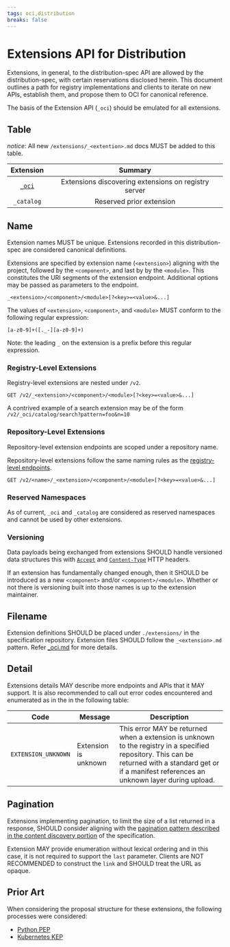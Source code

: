 ```yaml
---
tags: oci,distribution
breaks: false
---
```


# Extensions API for Distribution

Extensions, in general, to the distribution-spec API are allowed by the distribution-spec, with certain reservations disclosed herein.
This document outlines a path for registry implementations and clients to iterate on new APIs, establish them, and propose them to OCI for canonical reference.

The basis of the Extension API (`_oci`) should be emulated for all extensions.

## Table

_notice_: All new `/extensions/_<extention>.md` docs MUST be added to this table.

| Extension                | Summary                                              |
|:------------------------:|:----------------------------------------------------:|
| [`_oci`](./_oci.md)      | Extensions discovering extensions on registry server |
| `_catalog`               | Reserved prior extension                             |

## Name

Extension names MUST be unique.
Extensions recorded in this distribution-spec are considered canonical definitions.

Extensions are specified by extension name (`<extension>`) aligning with the project, followed by the `<component>`, and last by by the `<module>`.
This constitutes the URI segments of the extension endpoint.
Additional options may be passed as parameters to the endpoint.

```http
_<extension>/<component>/<module>[?<key>=<value>&...]
```

The values of `<extension>`, `<component>`, and `<module>` MUST conform to the following regular expression:

`[a-z0-9]+([._-][a-z0-9]+)`

Note: the leading `_` on the extension is a prefix before this regular expression.

### Registry-Level Extensions

Registry-level extensions are nested under `/v2`.

```http
GET /v2/_<extension>/<component>/<module>[?<key>=<value>&...]
```

A contrived example of a search extension may be of the form `/v2/_oci/catalog/search?pattern=foo&n=10`

### Repository-Level Extensions

Repository-level extension endpoints are scoped under a repository name.

Repository-level extensions follow the same naming rules as the [registry-level endpoints](#registry-level-extensions).

```http
GET /v2/<name>/_<extension>/<component>/<module>[?<key>=<value>&...]
```

### Reserved Namespaces

As of current, `_oci` and `_catalog` are considered as reserved namespaces and cannot be used by other extensions.

### Versioning

Data payloads being exchanged from extensions SHOULD handle versioned data structures this with [`Accept`](https://datatracker.ietf.org/doc/html/rfc7231#section-5.3.2) and [`Content-Type`](https://datatracker.ietf.org/doc/html/rfc7231#section-3.1.1.5) HTTP headers.

If an extension has fundamentally changed enough, then it SHOULD be introduced as a new `<component>` and/or `<component>/<module>`.
Whether or not there is versioning built into those names is up to the extension maintainer.

## Filename

Extension definitions SHOULD be placed under `./extensions/` in the specification repository.
Extension files SHOULD follow the `_<extension>.md` pattern.
Refer [_oci.md](./_oci.md) for more details.

## Detail

Extensions details MAY describe more endpoints and  APIs that it MAY support.
It is also recommended to call out error codes encountered and enumerated as in the
in the following table:

| Code                | Message              | Description                                         |
|---------------------|----------------------|-----------------------------------------------------|
| `EXTENSION_UNKNOWN` | Extension is unknown | This error MAY be returned when a extension is unknown to the registry in a specified repository. This can be returned with a standard get or if a manifest references an unknown layer during upload. |

## Pagination

Extensions implementing pagination, to limit the size of a list returned in a response, SHOULD consider aligning with the [pagination pattern described in the content discovery portion](../spec.md#content-discovery) of the specification.

Extension MAY provide enumeration without lexical ordering and in this case, it is not required to support the `last` parameter.
Clients are NOT RECOMMENDED to construct the `link` and SHOULD treat the URL as opaque.

## Prior Art

When considering the proposal structure for these extensions, the following processes were considered:

* [Python PEP](https://www.python.org/dev/peps/)
* [Kubernetes KEP](https://github.com/kubernetes/enhancements/tree/master/keps)
